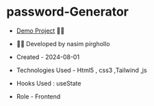 # password-Generator

- [Demo Project](https://nasim1380p.github.io/trick8-chance-round/) 👩‍💻



  
 

- 👩‍🎓 Developed by nasim pirghollo

- Created - 2024-08-01

- Technologies Used - Html5 , css3 ,Tailwind ,js 

- Hooks Used : useState 

- Role - Frontend
